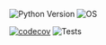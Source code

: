 ![Python Version](https://img.shields.io/badge/python-3.12-blue)
![OS](https://img.shields.io/badge/os-ubuntu%20%7C%20macos%20%7C%20windows-blue)

[![codecov](https://codecov.io/gh/xxTianyan/ME700/branch/main/graph/badge.svg)](https://codecov.io/gh/xxTianyan/ME700)
![Tests](https://github.com/xxTianyan/ME700/actions/workflows/ci.yml/badge.svg)
